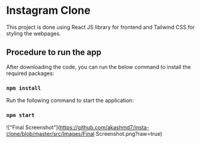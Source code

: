 # Instagram Clone

This project is done using React JS library for frontend and Tailwind CSS for styling the webpages.

## Procedure to run the app

After downloading the code, you can run the below command to install the required packages:

### `npm install`

Run the following command to start the application:

### `npm start`

!["Final Screenshot"](https://github.com/akashmd7/insta-clone/blob/master/src/Images/Final Screenshot.png?raw=true)